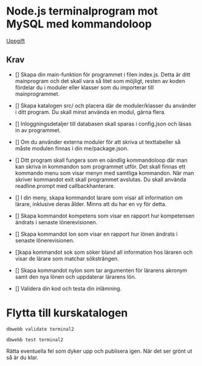 # Node.js terminalprogram mot MySQL med kommandoloop

[Uppgift](https://dbwebb.se/uppgift/nodejs-terminalprogram-mot-mysql-med-kommandoloop)


## Krav
- [] Skapa din main-funktion för programmet i filen index.js. Detta är ditt mainprogram och det skall vara så litet som möjligt, resten av koden fördelar du i moduler eller klasser som du importerar till mainprogrammet.

- [] Skapa katalogen src/ och placera där de moduler/klasser du använder i ditt program. Du skall minst använda en modul, gärna flera.

- [] Inloggningsdetaljer till databasen skall sparas i config.json och läsas in av programmet.

- [] Om du använder externa moduler för att skriva ut texttabeller så måste modulen finnas i din me/package.json.

- [] Ditt program skall fungera som en oändlig kommandoloop där man kan skriva in kommandon som programmet utför. Det skall finnas ett kommando menu som visar menyn med samtliga kommandon. När man skriver kommandot exit skall programmet avslutas. Du skall använda readline.prompt med callbackhanterare.

- [] I din meny, skapa kommandot larare som visar all information om lärare, inklusive deras ålder. Minns att du har en vy för detta.

- [] Skapa kommandot kompetens som visar en rapport hur kompetensen ändrats i senaste lönerevisionen.

- [] Skapa kommandot lon som visar en rapport hur lönen ändrats i senaste lönerevisionen.

- []kapa kommandot sok <sokstrang> som söker bland all information hos läraren och visar de lärare som matchar söksträngen.

- [] Skapa kommandot nylon <akronym> <lon> som tar argumenten för lärarens akronym samt den nya lönen och uppdaterar lärarens lön.

- [] Validera din kod och testa din inlämning.

# Flytta till kurskatalogen

```
dbwebb validate terminal2

dbwebb test terminal2
```
Rätta eventuella fel som dyker upp och publisera igen. När det ser grönt ut så är du klar.